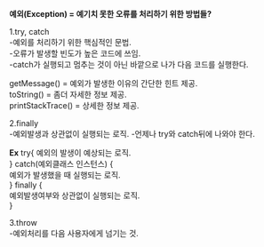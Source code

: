**예외(Exception) = 예기치 못한 오류를 처리하기 위한 방법들?**  

1.try, catch  
-예외를 처리하기 위한 핵심적인 문법.  
-오류가 발생할 빈도가 높은 코드에 쓰임.  
-catch가 실행되고 멈추는 것이 아닌 바깥으로 나가 다음 코드를 실행한다.  

getMessage() = 예외가 발생한 이유의 간단한 힌트 제공.  
toString() = 좀더 자세한 정보 제공.  
printStackTrace() = 상세한 정보 제공.  

2.finally  
-예외발생과 상관없이 실행되는 로직. 
-언제나 try와 catch뒤에 나와야 한다.  

**Ex**
try{
예외의 발생이 예상되는 로직.  
} catch(예외클래스 인스턴스) {  
예외가 발생했을 때 실행되는 로직.  
} finally {  
예외발생여부와 상관없이 실행되는 로직.  
}

3.throw  
-예외처리를 다음 사용자에게 넘기는 것.   


  
